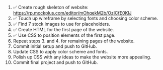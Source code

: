 1. ✅ Create rough skeleton of website: https://rp.mockplus.com/editor/mOhqekM2b/OzICfE0KlJ
2. ✅ Touch up wireframe by selecting fonts and choosing color scheme.
3. ✅ Find 7 stock images to use for placeholders.
4. ✅ Create HTML for the first page of the website.
5. ✅ Use CSS to position elements of the first page.
6. Repeat steps 3. and 4. for remaining pages of the website.
7. Commit initial setup and push to GitHub.
8. Update CSS to apply color scheme and fonts.
9. Polish up CSS with any ideas to make the website more appealing.
10. Commit final project and push to GitHub.
